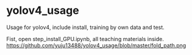 # yolov4_usage
Usage for yolov4, include install, training by own data and test.

Fist, open step_install_GPU.ipynb, all teaching materials inside.
https://github.com/yuju13488/yolov4_usage/blob/master/fold_path.png

